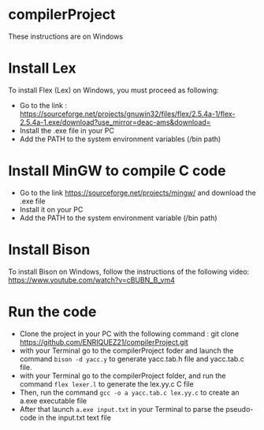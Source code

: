 # compilerProject

These instructions are on Windows


# Install Lex 
To install Flex (Lex) on Windows, you must proceed as following: 
- Go to the link : https://sourceforge.net/projects/gnuwin32/files/flex/2.5.4a-1/flex-2.5.4a-1.exe/download?use_mirror=deac-ams&download= 
- Install the .exe file in your PC
- Add the PATH to the system environment variables (/bin path)

# Install MinGW to compile C code 
- Go to the link https://sourceforge.net/projects/mingw/ and download the .exe file
- Install it on your PC 
- Add the PATH to the system environment variable  (/bin path)


# Install Bison 
To install Bison on Windows, follow the instructions of the following video: https://www.youtube.com/watch?v=cBUBN_B_vm4 

# Run the code
- Clone the project in your PC with the following command : git clone https://github.com/ENRIQUEZ21/compilerProject.git 
- with your Terminal go to the compilerProject foder and launch the command `bison -d yacc.y` to generate yacc.tab.h file and yacc.tab.c file.
- with your Terminal go to the compilerProject folder, and run the command `flex lexer.l` to generate the lex.yy.c C file 
- Then, run the command `gcc -o a yacc.tab.c lex.yy.c` to create an a.exe executable file 
- After that launch `a.exe input.txt` in your Terminal to parse the pseudo-code in the input.txt text file
